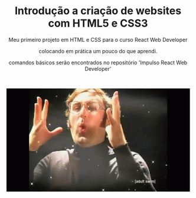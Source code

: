  <h1 align="center">Introdução a criação de websites com HTML5 e CSS3</h1>

<p align="center">Meu primeiro projeto em HTML e CSS para o curso  React Web Developer
<p align="center">colocando em prática um pouco do que aprendi.
<p align="center">comandos básicos serão encontrados no repositório 'Impulso React Web Developer'

​    

<p align="center"><img src="img\expansion.gif" alt="expansion"></p>



